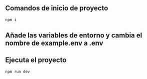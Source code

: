 ## Comandos de inicio de proyecto
```bash	
npm i
```

## Añade las variables de entorno y cambia el nombre de example.env a .env

## Ejecuta el proyecto
```bash
npm run dev
```
